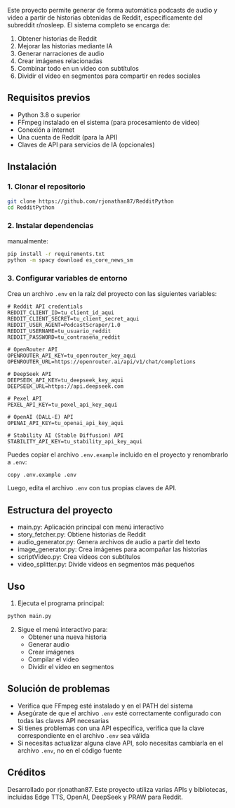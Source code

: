 Este proyecto permite generar de forma automática podcasts de audio y video a partir de historias obtenidas de Reddit, específicamente del subreddit r/nosleep. El sistema completo se encarga de:

1. Obtener historias de Reddit
2. Mejorar las historias mediante IA
3. Generar narraciones de audio
4. Crear imágenes relacionadas
5. Combinar todo en un video con subtítulos
6. Dividir el video en segmentos para compartir en redes sociales

## Requisitos previos

- Python 3.8 o superior
- FFmpeg instalado en el sistema (para procesamiento de video)
- Conexión a internet
- Una cuenta de Reddit (para la API)
- Claves de API para servicios de IA (opcionales)

## Instalación

### 1. Clonar el repositorio

```bash
git clone https://github.com/rjonathan87/RedditPython
cd RedditPython
```

### 2. Instalar dependencias

manualmente:
```bash
pip install -r requirements.txt
python -m spacy download es_core_news_sm
```

### 3. Configurar variables de entorno

Crea un archivo `.env` en la raíz del proyecto con las siguientes variables:

```
# Reddit API credentials
REDDIT_CLIENT_ID=tu_client_id_aqui
REDDIT_CLIENT_SECRET=tu_client_secret_aqui
REDDIT_USER_AGENT=PodcastScraper/1.0
REDDIT_USERNAME=tu_usuario_reddit
REDDIT_PASSWORD=tu_contraseña_reddit

# OpenRouter API
OPENROUTER_API_KEY=tu_openrouter_key_aqui
OPENROUTER_URL=https://openrouter.ai/api/v1/chat/completions

# DeepSeek API
DEEPSEEK_API_KEY=tu_deepseek_key_aqui
DEEPSEEK_URL=https://api.deepseek.com

# Pexel API
PEXEL_API_KEY=tu_pexel_api_key_aqui

# OpenAI (DALL-E) API
OPENAI_API_KEY=tu_openai_api_key_aqui

# Stability AI (Stable Diffusion) API
STABILITY_API_KEY=tu_stability_api_key_aqui
```

Puedes copiar el archivo `.env.example` incluido en el proyecto y renombrarlo a `.env`:

```bash
copy .env.example .env
```

Luego, edita el archivo `.env` con tus propias claves de API.


## Estructura del proyecto

- main.py: Aplicación principal con menú interactivo
- story_fetcher.py: Obtiene historias de Reddit
- audio_generator.py: Genera archivos de audio a partir del texto
- image_generator.py: Crea imágenes para acompañar las historias
- scriptVideo.py: Crea videos con subtítulos
- video_splitter.py: Divide videos en segmentos más pequeños

## Uso

1. Ejecuta el programa principal:
```bash
python main.py
```

2. Sigue el menú interactivo para:
   - Obtener una nueva historia
   - Generar audio
   - Crear imágenes
   - Compilar el video
   - Dividir el video en segmentos

## Solución de problemas

- Verifica que FFmpeg esté instalado y en el PATH del sistema
- Asegúrate de que el archivo `.env` esté correctamente configurado con todas las claves API necesarias
- Si tienes problemas con una API específica, verifica que la clave correspondiente en el archivo `.env` sea válida
- Si necesitas actualizar alguna clave API, solo necesitas cambiarla en el archivo `.env`, no en el código fuente

## Créditos

Desarrollado por rjonathan87. Este proyecto utiliza varias APIs y bibliotecas, incluidas Edge TTS, OpenAI, DeepSeek y PRAW para Reddit.